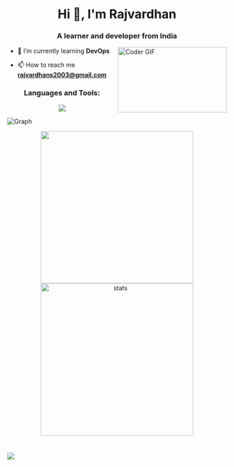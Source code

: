 <h1 align="center">Hi 👋, I'm Rajvardhan</h1>
<h3 align="center">A learner and developer from India</h3>
<img alt="Coder GIF" height=150 width=250 align = right src="https://media.tenor.com/2uyENRmiUt0AAAAC/coding.gif" />


- 🌱 I’m currently learning **DevOps**

- 📫 How to reach me **rajvardhans2003@gmail.com**

<h3 align="center">Languages and Tools:</h3>
<p align="center">
<img src="https://skillicons.dev/icons?i=java,python,html,css,js,react,figma,nodejs,express,pug,mongodb" >
</p>

<p> <img align="center" src="https://github-readme-activity-graph.cyclic.app/graph?username=Raj7Dev&bg_color=050505&color=a694ff&line=9f85ff&point=00ff1e&area=true&hide_border=true" alt="Graph" /></p>



<div align='center' width="6rem">
    <img  width="350px" src= "https://github-readme-stats.vercel.app/api/top-langs/?username=raj7dev&theme=jolly&layout=compact&langs_count=10&hide=html"/>
<!--     <img  width="300px" height="150px" src="https://github-readme-stats.vercel.app/api?username=raj7dev&theme=jolly&show_icons=true"/> -->
    <img  width="350px"   src="https://github-readme-streak-stats.herokuapp.com?user=Raj7Dev&theme=jolly&border_radius=5" alt= "stats"/>
</div>

#



![](https://github.com/PulkitSinghDev/PulkitSinghDev/blob/main/footer.png)
